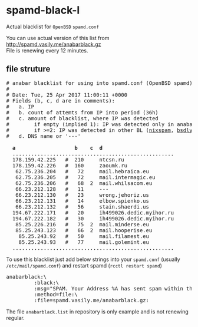 # spamd-black-l
Actual blacklist for `OpenBSD` `spamd.conf`

You can use actual version of this list from http://spamd.vasily.me/anabarblack.gz
<br>File is renewing every 12 minutes.


## file struture
<pre>
# anabar blacklist for using into spamd.conf (OpenBSD spamd)
#
# Date: Tue, 25 Apr 2017 11:00:11 +0000
# Fields (b, c, d are in comments): 
#   a. IP
#   b. count of attemts from IP into period (36h)
#   c. amount of blacklist, where IP was detected
#        if empty (implied 1): IP was detected only in anabar's BL
#        if >=2: IP was detected in other BL (<a href="http://www.heise.de/ix/nixspam/dnsbl_en/">nixspam</a>, <a href="http://www.bsdly.net/~peter/nameandshame.html">bsdly</a>, etc.) 
#   d. DNS name or '---'

  <b>a</b>                   <b>b</b>    <b>c</b>  <b>d</b>
  ....................................................
  178.159.42.225   #  210     ntcsn.ru
  178.159.42.226   #  160     zaoumk.ru
   62.75.236.204   #   72     mail.hebraica.eu
   62.75.236.205   #   72     mail.intermagic.eu
   62.75.236.206   #   68  2  mail.whilsacom.eu
   66.23.212.128   #   11     ---
   66.23.212.130   #   23     wrong.jehoriz.us
   66.23.212.131   #   14     elbow.spienko.us
   66.23.212.132   #   56     stain.shaerdi.us
  194.67.222.171   #   20     ih499026.dedic.myihor.ru
  194.67.222.182   #   30     ih499026.dedic.myihor.ru
   85.25.226.216   #   75  2  mail.minderse.eu
   85.25.243.123   #   66  2  mail.hooperise.eu
    85.25.243.92   #   50     mail.filamest.eu
    85.25.243.93   #   77     mail.golemint.eu
  ....................................................
</pre>


To use this blacklist just add below strings into your `spamd.conf` (usually `/etc/mail/spamd.conf`) and restart spamd (`rcctl restart spamd`)
<pre>
anabarblack:\
         :black:\
         :msg="SPAM. Your Address %A has sent spam within the last 36 hours. See http://spamd.vasily.me for details. Thou oughtn't to do it thrice":\
         :method=file:\
         :file=spamd.vasily.me/anabarblack.gz:
</pre>

The file `anabarblack.list` in repository is only example and is not renewing regular.


